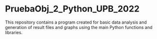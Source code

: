 # PruebaObj_2_Python_UPB_2022
This repository contains a program created for basic data analysis and generation of result files and graphs using the main Python functions and libraries.
